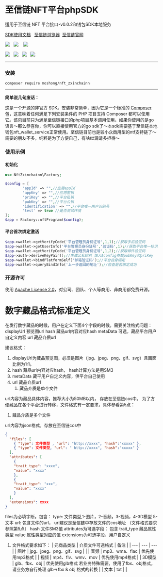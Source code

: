 # 至信链NFT平台phpSDK

适用于至信链 NFT 平台接口-v0.0.2和钱包SDK本地服务

[SDK使用文档](https://rattler.cn)   [至信链浏览器](https://zxscan.qq.com)  [至信链官网](https://www.zxinchain.com)

![](https://img.shields.io/badge/MySQL-5.6%2B-brightgreen.svg?style=flat#crop=0&crop=0&crop=1&crop=1&id=ebVxY&originHeight=20&originWidth=86&originalType=binary&ratio=1&rotation=0&showTitle=false&status=done&style=none&title=#crop=0&crop=0&crop=1&crop=1&id=jYpxH&originHeight=20&originWidth=86&originalType=binary&ratio=1&rotation=0&showTitle=false&status=done&style=none&title=#crop=0&crop=0&crop=1&crop=1&id=OveOV&originHeight=20&originWidth=86&originalType=binary&ratio=1&rotation=0&showTitle=false&status=done&style=none&title=)   ![](https://img.shields.io/badge/PHP-7.3%2B-brightgreen.svg?style=flat#crop=0&crop=0&crop=1&crop=1&id=KRRxL&originHeight=20&originWidth=68&originalType=binary&ratio=1&rotation=0&showTitle=false&status=done&style=none&title=#crop=0&crop=0&crop=1&crop=1&id=a2pg2&originHeight=20&originWidth=68&originalType=binary&ratio=1&rotation=0&showTitle=false&status=done&style=none&title=#crop=0&crop=0&crop=1&crop=1&id=UCaqZ&originHeight=20&originWidth=68&originalType=binary&ratio=1&rotation=0&showTitle=false&status=done&style=none&title=)    ![](https://img.shields.io/badge/ZxNtf-0.02-brightgreen.svg?style=flat#crop=0&crop=0&crop=1&crop=1&id=KRRxL&originHeight=20&originWidth=68&originalType=binary&ratio=1&rotation=0&showTitle=false&status=done&style=none&title=#crop=0&crop=0&crop=1&crop=1&id=ZCmgF&originHeight=20&originWidth=76&originalType=binary&ratio=1&rotation=0&showTitle=false&status=done&style=none&title=#crop=0&crop=0&crop=1&crop=1&id=mCGZl&originHeight=20&originWidth=76&originalType=binary&ratio=1&rotation=0&showTitle=false&status=done&style=none&title=)

![](https://img.shields.io/badge/PHP-cURL-blue.svg?style=flat#crop=0&crop=0&crop=1&crop=1&id=KRRxL&originHeight=20&originWidth=68&originalType=binary&ratio=1&rotation=0&showTitle=false&status=done&style=none&title=#crop=0&crop=0&crop=1&crop=1&id=ZCmgF&originHeight=20&originWidth=76&originalType=binary&ratio=1&rotation=0&showTitle=false&status=done&style=none&title=#crop=0&crop=0&crop=1&crop=1&id=h6Jok&originHeight=20&originWidth=68&originalType=binary&ratio=1&rotation=0&showTitle=false&status=done&style=none&title=)   ![](https://img.shields.io/badge/PHP-OpenSSL-blue.svg?style=flat#crop=0&crop=0&crop=1&crop=1&id=KRRxL&originHeight=20&originWidth=68&originalType=binary&ratio=1&rotation=0&showTitle=false&status=done&style=none&title=#crop=0&crop=0&crop=1&crop=1&id=ZCmgF&originHeight=20&originWidth=76&originalType=binary&ratio=1&rotation=0&showTitle=false&status=done&style=none&title=#crop=0&crop=0&crop=1&crop=1&id=yP6RI&originHeight=20&originWidth=92&originalType=binary&ratio=1&rotation=0&showTitle=false&status=done&style=none&title=)   ![](https://img.shields.io/badge/PHP-SimpleXML-blue.svg?style=flat#crop=0&crop=0&crop=1&crop=1&id=KRRxL&originHeight=20&originWidth=68&originalType=binary&ratio=1&rotation=0&showTitle=false&status=done&style=none&title=#crop=0&crop=0&crop=1&crop=1&id=ZCmgF&originHeight=20&originWidth=76&originalType=binary&ratio=1&rotation=0&showTitle=false&status=done&style=none&title=#crop=0&crop=0&crop=1&crop=1&id=GUuwr&originHeight=20&originWidth=102&originalType=binary&ratio=1&rotation=0&showTitle=false&status=done&style=none&title=)   ![](https://img.shields.io/badge/PHP-fileinfo-blue.svg?style=flat#crop=0&crop=0&crop=1&crop=1&id=KRRxL&originHeight=20&originWidth=68&originalType=binary&ratio=1&rotation=0&showTitle=false&status=done&style=none&title=#crop=0&crop=0&crop=1&crop=1&id=ZCmgF&originHeight=20&originWidth=76&originalType=binary&ratio=1&rotation=0&showTitle=false&status=done&style=none&title=#crop=0&crop=0&crop=1&crop=1&id=hAUNu&originHeight=20&originWidth=78&originalType=binary&ratio=1&rotation=0&showTitle=false&status=done&style=none&title=)

---

### 安装

```nginx
composer require moshong/nft_zxinchainn
```

---

**简单说几句废话：**

这是一个开源的非官方 SDK。安装非常简单，因为它是一个标准的 [Composer](https://getcomposer.org/) 包，这意味着任何满足下列安装条件的 PHP 项目支持 Composer 都可以使用它。该包目前只为满足至信链接口的php项目基本调用使用，如果你使用的是go语言～那么恭喜你，你可以直接使用官方的go sdk了～本sdk需要基于至信链本地钱包nft_wallet_service正常使用。至信链目前也是较小众商用型的ntf支持链了～需要的朋友不多，纯粹是为了方便自己，有啥纰漏请多担待～

### 使用示例

#### 初始化

```php
use NftZxinchainn\Factory;

$config = [
        'appId' => "",//应用appId
        'appKey' => "",//应用密钥
        'priKey' => "",//平台私钥
        'pubKey' => "",//平台公钥
        'identification' => "",//平台唯一用户识别号
        'test' => true //是否测试环境
];
$app = Factory::nftProgram($config);
```

#### 平台首次绑定激活

```php
$app->wallet->getVerifyCode('平台管理员身份证号',1,1);//获取手机验证码
$app->wallet->getUserInfo('平台管理员身份证号','验证码',1);//获取平台唯一标识，填入$config参数identification
$app->wallet->getVerifyCode('平台管理员身份证号',1,2);//获取邮件验证码
$app->auth->deriveKeyPair();//生成公私钥对 填入$config参数pubKey和priKey
$app->wallet->bindPlatformSelf('邮箱验证码');//平台自身绑定
$app->wallet->queryBindInfo('上一步返回的地址');//检查是否绑定成功
```

### 开源许可

使用 [Apache License 2.0](/LICENSE)，对公司、团队、个人等商用、非商用都免费开源。

# **数字藏品格式标准定义**
在发行数字藏品的时候，用户在定义下面4个字段的时候，需要关注格式问题：
displayUrl 预览图url
hash 藏品url内容对应hash
metaData 可选，藏品平台用户自定义内容
url  藏品介质url

建议格式：

1. displayUrl为藏品预览图，必须是图片（jpg、jpeg、png、gif、svg）且画面比例为1:1。
1. hash  藏品url内容对应hash， hash计算方法是用SM3
1. metaData 藏平用户自定义内容，供平台自己使用
1. url 藏品介质url
   1. 藏品介质是单个文件

url内容为藏品具体内容，推荐大小为50MB以内， 存放在至信链cos中。
为了方便藏品在各个平台进行转移，文件格式有一定要求，具体参看第5点：

1. 藏品介质是多个文件

url内容为json格式，存放在至信链cos中
```json
{
  "files": [
    { "type": 文件类型 , "url": "http://xxxx", "hash":"xxxxx" },
    { "type": 文件类型, "url": " http://xxxx", "hash":"xxxxx" }
  ],
  "attributes": [
    {
    "trait_type": "xxxx",
    "value": "xxxx"
    },
    {
    "trait_type": "xxx",
    "value": "xxxx"
    }
  ],
  "extensions": xxxx
}
```
files为必填字断，包含：
type: 文件类型,1-图片，2-音频，3-视频，4-3D模型 5-文本
url: 包含文件的url， url建议是至信链中存放文件的cos地址 （文件格式要求参照第5点）
hash 文件SM3值
attributes为可选字段： 包含
trait_type 藏品属性类型
value 属性类型对应的值
extensions为可选字段，用户自定义

1. 文件格式要求如下：
| 元商品类型 | 介质文件可选格式 | 备注 |
| --- | --- | --- |
| 图片 | jpg、jpeg、png、gif、svg |  |
| 音频 | mp3、wma、flac | 优先使用mp3格式 |
| 视频 | mp4、flv、wmv、mov | 优先使用mp4格式 |
| 3D模型 | glb、fbx、obj | 优先使用glb格式
若业务特殊需要，使用了fbx、obj格式，请业务方自行处理 glb->fbx & obj 格式的转换 |
| 文本 | txt |  |



